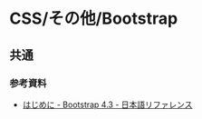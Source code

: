 # CSS/その他/Bootstrap

## 共通

### 参考資料

- [はじめに - Bootstrap 4.3 - 日本語リファレンス](https://getbootstrap.jp/docs/4.3/getting-started/introduction/)
